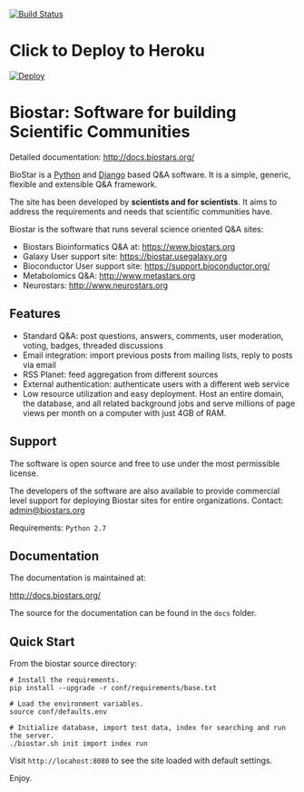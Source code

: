 [![Build Status](https://travis-ci.org/ialbert/biostar-central.svg?branch=master)](https://travis-ci.org/ialbert/biostar-central)

Click to Deploy to Heroku
=========================

[![Deploy](https://www.herokucdn.com/deploy/button.png)](https://heroku.com/deploy)

Biostar: Software for building Scientific Communities
=====================================================

Detailed documentation: http://docs.biostars.org/

BioStar is a [Python][python] and [Django][django] based Q&A software.
It is a simple, generic, flexible and extensible Q&A framework.

The site has been developed by **scientists and for scientists**. It aims
to address the requirements and needs that scientific communities have.

Biostar is the software that runs several science oriented Q&A sites:

 * Biostars Bioinformatics Q&A at: https://www.biostars.org
 * Galaxy User support site: https://biostar.usegalaxy.org
 * Bioconductor User support site: https://support.bioconductor.org/
 * Metabolomics Q&A: http://www.metastars.org
 * Neurostars: http://www.neurostars.org


Features
--------

 * Standard Q&A: post questions, answers, comments, user moderation, voting, badges, threaded discussions
 * Email integration: import previous posts from mailing lists, reply to posts via email
 * RSS Planet: feed aggregation from different sources
 * External authentication: authenticate users with a different web service
 * Low resource utilization and easy deployment. Host an entire domain, the database, and
   all related background jobs and serve millions of page views per month on
   a computer with just 4GB of RAM.


Support
-------

The software is open source and free to use under the most permissible license.

The developers of the software are also available to provide commercial level support
for deploying Biostar sites for entire organizations. Contact: admin@biostars.org

Requirements: `Python 2.7`

Documentation
-------------

The documentation is maintained at:

http://docs.biostars.org/

The source for the documentation can be found in  the `docs` folder.

Quick Start
------------

From the biostar source directory:

    # Install the requirements.
    pip install --upgrade -r conf/requirements/base.txt

    # Load the environment variables.
    source conf/defaults.env

    # Initialize database, import test data, index for searching and run the server.
    ./biostar.sh init import index run

Visit `http://locahost:8080` to see the site loaded with default settings.

Enjoy.


[django]: http://www.djangoproject.com/
[python]: http://www.python.org/
